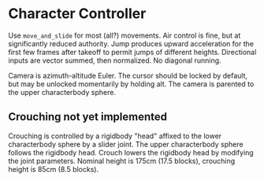 # Character Controller

Use `move_and_slide` for most (all?) movements.
Air control is fine, but at significantly reduced authority.
Jump produces upward acceleration for the first few frames after takeoff to permit jumps of different heights.
Directional inputs are vector summed, then normalized. No diagonal running.

Camera is azimuth-altitude Euler. The cursor should be locked by default, but may be unlocked momentarily by holding alt.
The camera is parented to the upper characterbody sphere.

## Crouching not yet implemented

Crouching is controlled by a rigidbody "head" affixed to the lower characterbody sphere by a slider joint. The upper characterbody sphere follows the rigidbody head.
Crouch lowers the rigidbody head by modifying the joint parameters. Nominal height is 175cm (17.5 blocks), crouching height is 85cm (8.5 blocks).
